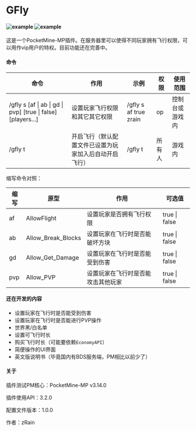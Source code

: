 GFly 
===

#### ![example](https://img.shields.io/badge/version-1.0.0-brightgreen.svg) ![example](https://img.shields.io/badge/release-1.0.0-brightgreen.svg) 

这是一个PocketMine-MP插件。在服务器里可以使得不同玩家拥有飞行权限，可以用作vip用户的特权。目前功能还在完善中。

#### 命令

| 命令                                                         | 作用                                                   | 示例                   | 权限   | 使用范围       |
| ------------------------------------------------------------ | ------------------------------------------------------ | ---------------------- | ------ | -------------- |
| /gfly s  [af \| ab \| gd \| pvp] [true \| false] [players...] | 设置玩家飞行权限和其它其它权限                         | /gfly s  af true zrain | op     | 控制台或游戏内 |
| /gfly  t                                                     | 开启飞行（默认配置文件已设置为玩家加入后自动开启飞行） | /gfly t                | 所有人 | 游戏内         |

缩写命令对照：

| 缩写 | 原型               | 作用                               | 可选值        |
| ---- | ------------------ | ---------------------------------- | ------------- |
| af   | AllowFlight        | 设置玩家是否拥有飞行权限           | true \| false |
| ab   | Allow_Break_Blocks | 设置玩家在飞行时是否能破坏方块     | true \| false |
| gd   | Allow_Get_Damage   | 设置玩家在飞行时是否能受到伤害     | true \| false |
| pvp  | Allow_PVP          | 设置玩家在飞行时是否能攻击其他玩家 | true \| false |

#### 还在开发的内容

- 设置玩家在飞行时是否能受到伤害
- 设置玩家在飞行时是否能进行PVP操作
- 世界黑/白名单
- 设置可飞行时长
- 购买飞行时长（可能要依赖`EconomyAPI`）
- 简便操作的UI界面
- 英文版说明书（毕竟国内有BDS服务端，PM相比以前少了）

#### 关于

插件测试PM核心：PocketMine-MP v3.14.0

插件使用API：3.2.0

配置文件版本：1.0.0

作者：zRain
